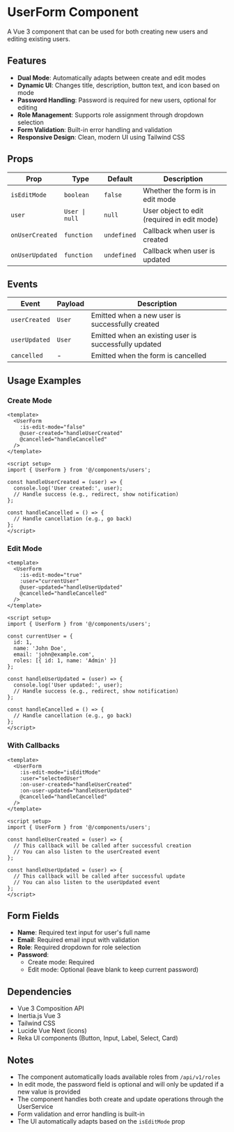 # UserForm Component

A Vue 3 component that can be used for both creating new users and editing existing users.

## Features

- **Dual Mode**: Automatically adapts between create and edit modes
- **Dynamic UI**: Changes title, description, button text, and icon based on mode
- **Password Handling**: Password is required for new users, optional for editing
- **Role Management**: Supports role assignment through dropdown selection
- **Form Validation**: Built-in error handling and validation
- **Responsive Design**: Clean, modern UI using Tailwind CSS

## Props

| Prop | Type | Default | Description |
|------|------|---------|-------------|
| `isEditMode` | `boolean` | `false` | Whether the form is in edit mode |
| `user` | `User \| null` | `null` | User object to edit (required in edit mode) |
| `onUserCreated` | `function` | `undefined` | Callback when user is created |
| `onUserUpdated` | `function` | `undefined` | Callback when user is updated |

## Events

| Event | Payload | Description |
|-------|---------|-------------|
| `userCreated` | `User` | Emitted when a new user is successfully created |
| `userUpdated` | `User` | Emitted when an existing user is successfully updated |
| `cancelled` | - | Emitted when the form is cancelled |

## Usage Examples

### Create Mode

```vue
<template>
  <UserForm
    :is-edit-mode="false"
    @user-created="handleUserCreated"
    @cancelled="handleCancelled"
  />
</template>

<script setup>
import { UserForm } from '@/components/users';

const handleUserCreated = (user) => {
  console.log('User created:', user);
  // Handle success (e.g., redirect, show notification)
};

const handleCancelled = () => {
  // Handle cancellation (e.g., go back)
};
</script>
```

### Edit Mode

```vue
<template>
  <UserForm
    :is-edit-mode="true"
    :user="currentUser"
    @user-updated="handleUserUpdated"
    @cancelled="handleCancelled"
  />
</template>

<script setup>
import { UserForm } from '@/components/users';

const currentUser = {
  id: 1,
  name: 'John Doe',
  email: 'john@example.com',
  roles: [{ id: 1, name: 'Admin' }]
};

const handleUserUpdated = (user) => {
  console.log('User updated:', user);
  // Handle success (e.g., redirect, show notification)
};

const handleCancelled = () => {
  // Handle cancellation (e.g., go back)
};
</script>
```

### With Callbacks

```vue
<template>
  <UserForm
    :is-edit-mode="isEditMode"
    :user="selectedUser"
    :on-user-created="handleUserCreated"
    :on-user-updated="handleUserUpdated"
    @cancelled="handleCancelled"
  />
</template>

<script setup>
import { UserForm } from '@/components/users';

const handleUserCreated = (user) => {
  // This callback will be called after successful creation
  // You can also listen to the userCreated event
};

const handleUserUpdated = (user) => {
  // This callback will be called after successful update
  // You can also listen to the userUpdated event
};
</script>
```

## Form Fields

- **Name**: Required text input for user's full name
- **Email**: Required email input with validation
- **Role**: Required dropdown for role selection
- **Password**: 
  - Create mode: Required
  - Edit mode: Optional (leave blank to keep current password)

## Dependencies

- Vue 3 Composition API
- Inertia.js Vue 3
- Tailwind CSS
- Lucide Vue Next (icons)
- Reka UI components (Button, Input, Label, Select, Card)

## Notes

- The component automatically loads available roles from `/api/v1/roles`
- In edit mode, the password field is optional and will only be updated if a new value is provided
- The component handles both create and update operations through the UserService
- Form validation and error handling is built-in
- The UI automatically adapts based on the `isEditMode` prop
